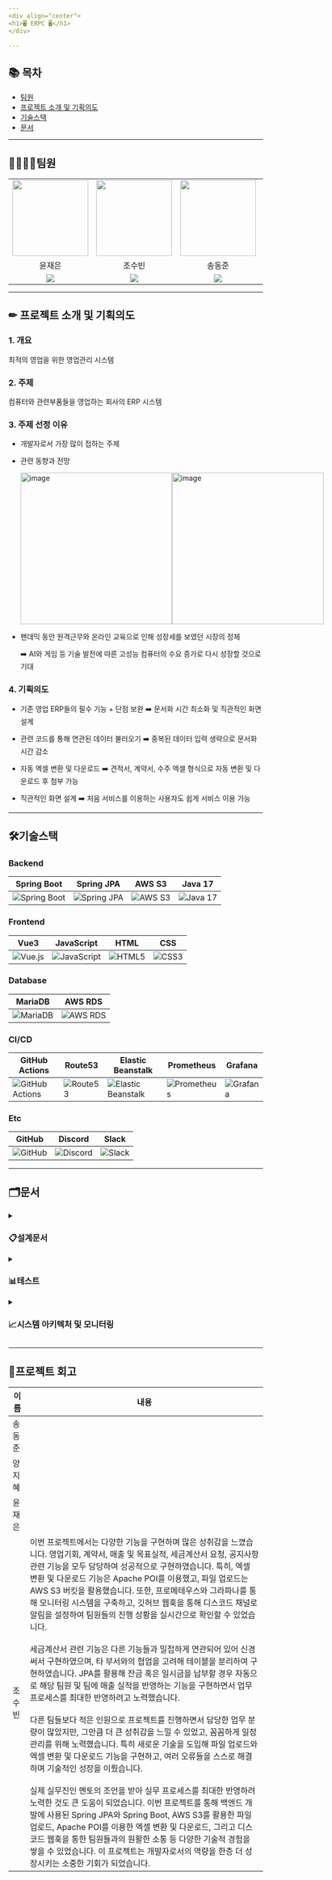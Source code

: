 ```yaml
---
<div align="center">
<h1>🖥 ERPC 🖥</h1>
</div>

---
```

## 📚 목차
  - [팀원](#팀원)
  - [프로젝트 소개 및 기획의도](#-프로젝트-소개-및-기획의도) 
  - [기술스택](#기술스택)
  - [문서](#문서)

---
## 👨‍👨‍👦‍👦팀원
<div style="display: flex; justify-content: center;">
  <table style="margin: 0 auto; text-align: center;">
    <tr>
      <td><img src="https://github.com/beyond-sw-camp/be04-final-team06-ERPC/assets/71023617/75edf6b2-ecb1-46b6-a4be-ae24f8a45756" height=150 width=150/></td>
      <td><img src="https://github.com/beyond-sw-camp/be04-final-team06-ERPC/assets/71023617/7b351752-aeb0-4525-bd25-168bd694741f" height=150 width=150/></td>
      <td><img src="https://github.com/beyond-sw-camp/be04-final-team06-ERPC/assets/71023617/08e4faa5-89cd-47e6-b4fb-62e19a582939" height=150 width=150/></td>
      <td><img src="https://github.com/beyond-sw-camp/be04-final-team06-ERPC/assets/71023617/ec7e609b-e780-488b-a132-119f3bfa4440" height=150 width=150/></td>
    </tr>
    <tr>
      <td>윤재은</td>
      <td>조수빈</td>
      <td>송동준</td>
      <td>양지혜</td>
    </tr>
    <tr>
      <td><a href="https://github.com/yunjaeeun"><img src="https://img.shields.io/badge/Github-Link-181717?logo=Github"></a></td>
      <td><a href="https://github.com/chosoobin37"><img src="https://img.shields.io/badge/Github-Link-181717?logo=Github"></a></td>
      <td><a href="https://github.com/dongjunsong"><img src="https://img.shields.io/badge/Github-Link-181717?logo=Github"></a></td>
      <td><a href="https://github.com/Jihye1101"><img src="https://img.shields.io/badge/Github-Link-181717?logo=Github"></a></td>
    </tr>
  </table>
</div>

---
## ✏ 프로젝트 소개 및 기획의도

### 1. 개요
최적의 영업을 위한 영업관리 시스템

### 2. 주제 
컴퓨터와 관련부품들을 영업하는 회사의 ERP 시스템

### 3. 주제 선정 이유
* 개발자로서 가장 많이 접하는 주제
  
* 관련 동향과 전망
  <div style="display: flex; justify-content: space-between;">
  <img src="https://github.com/beyond-sw-camp/be04-final-team06-ERPC/assets/71023617/1c4ded56-994c-4d90-8a15-c7c77d571c28" width="300" alt="image">
  <img src="https://github.com/beyond-sw-camp/be04-final-team06-ERPC/assets/71023617/5d0a3157-fd9b-4de2-bae4-7a206379ad5b" width="300" alt="image">
</div>

* 팬데믹 동안 원격근무와 온라인 교육으로 인해 성장세를 보였던 시장의 정체 <br>

  ➡️ AI와 게임 등 기술 발전에 따른 고성능 컴퓨터의 수요 증가로 다시 성장할 것으로 기대

### 4. 기획의도
* 기존 영업 ERP들의 필수 기능 + 단점 보완 ➡️ 문서화 시간 최소화 및 직관적인 화면 설계
  
* 관련 코드를 통해 연관된 데이터 불러오기 ➡️ 중복된 데이터 입력 생략으로 문서화 시간 감소
  
* 자동 엑셀 변환 및 다운로드 ➡️ 견적서, 계약서, 수주 엑셀 형식으로 자동 변환 및 다운로드 후 첨부 가능

* 직관적인 화면 설계 ➡️ 처음 서비스를 이용하는 사용자도 쉽게 서비스 이용 가능

---
## 🛠기술스택
<h3>Backend</h3>

| Spring Boot | Spring JPA | AWS S3 | Java 17 |
| --- | --- | --- | --- |
| ![Spring Boot](https://img.shields.io/badge/springboot-%236DB33F.svg?style=for-the-badge&logo=springboot&logoColor=white) | ![Spring JPA](https://img.shields.io/badge/Spring%20Data%20JPA-%236DB33F.svg?style=for-the-badge&logo=spring&logoColor=white) | ![AWS S3](https://img.shields.io/badge/Amazon%20S3-569A31?style=for-the-badge&logo=amazonaws&logoColor=white) | ![Java 17](https://img.shields.io/badge/Java-17-007396?style=for-the-badge&logo=java&logoColor=white) |

<h3>Frontend</h3>

| Vue3 | JavaScript | HTML | CSS |
| --- | --- | --- | --- |
| ![Vue.js](https://img.shields.io/badge/vuejs-%2335495e.svg?style=for-the-badge&logo=vuedotjs&logoColor=%234FC08D) | ![JavaScript](https://img.shields.io/badge/javascript-%23323330.svg?style=for-the-badge&logo=javascript&logoColor=%23F7DF1E) | ![HTML5](https://img.shields.io/badge/html5-%23E34F26.svg?style=for-the-badge&logo=html5&logoColor=white) | ![CSS3](https://img.shields.io/badge/css3-%231572B6.svg?style=for-the-badge&logo=css3&logoColor=white) |

<h3>Database</h3>

| MariaDB | AWS RDS |
| --- | --- |
| ![MariaDB](https://img.shields.io/badge/MariaDB-003545?style=for-the-badge&logo=mariadb&logoColor=white) | ![AWS RDS](https://img.shields.io/badge/Amazon%20RDS-527FFF?style=for-the-badge&logo=amazonrds&logoColor=white) |

<h3>CI/CD</h3>

| GitHub Actions | Route53 | Elastic Beanstalk | Prometheus | Grafana |
| --- | --- | --- | --- | --- |
| ![GitHub Actions](https://img.shields.io/badge/GitHub_Actions-2088FF?style=for-the-badge&logo=github-actions&logoColor=white) | ![Route53](https://img.shields.io/badge/Amazon%20Route53-4B8EC6?style=for-the-badge&logo=amazonroute53&logoColor=white) | ![Elastic Beanstalk](https://img.shields.io/badge/AWS%20Elastic%20Beanstalk-%23FF9900?style=for-the-badge&logo=aws-elastic-beanstalk&logoColor=white) | ![Prometheus](https://img.shields.io/badge/Prometheus-%233E3E3E.svg?style=for-the-badge&logo=prometheus&logoColor=white) | ![Grafana](https://img.shields.io/badge/Grafana-%23F46800.svg?style=for-the-badge&logo=grafana&logoColor=white) |

<h3>Etc</h3>

| GitHub | Discord | Slack |
| --- | --- | --- |
| ![GitHub](https://img.shields.io/badge/GitHub-181717?style=for-the-badge&logo=github&logoColor=white) | ![Discord](https://img.shields.io/badge/Discord-7289DA?style=for-the-badge&logo=discord&logoColor=white) | ![Slack](https://img.shields.io/badge/Slack-4A154B?style=for-the-badge&logo=slack&logoColor=white) |


---
## 🗂문서

<details>
  <summary><h3>📋설계문서</h3></summary>
<details>
  <summary><h4>1. WBS</h4></summary>
  <a href = "https://docs.google.com/spreadsheets/d/17O6hW-91EbhwNmIE26s_ZMHHAI28S691gpfcICxbrkk/edit?usp=sharing">WBS</a>
  <img width="1270" alt="image" src="https://github.com/beyond-sw-camp/be04-final-team06-ERPC/assets/71023617/3a89bcde-4694-4e94-add2-70347bb099a2">
</details>
  
<details>
  <summary><h4>2. 요구사항 명세서</h4></summary>
  <a href= "https://docs.google.com/spreadsheets/d/17O6hW-91EbhwNmIE26s_ZMHHAI28S691gpfcICxbrkk/edit?usp=sharing">요구사항 명세서</a>
  <img width="1178" alt="image" src="https://github.com/beyond-sw-camp/be04-final-team06-ERPC/assets/71023617/e8f0aa6e-4937-4180-9edf-b18815084da7">
</details>

<details>
  <summary><h4>3. DDD</h4></summary>
  
  ![image](https://github.com/beyond-sw-camp/be04-final-team06-ERPC/assets/71023617/f635e785-cff2-421a-89de-3cf62c1af5e2)
  ![image](https://github.com/beyond-sw-camp/be04-final-team06-ERPC/assets/71023617/569bc660-9da4-46ea-9d7f-7cbd88b16b23)
  ![image](https://github.com/beyond-sw-camp/be04-final-team06-ERPC/assets/71023617/5cbefffd-22ad-4814-a164-04c0bb80986d)
  ![image](https://github.com/beyond-sw-camp/be04-final-team06-ERPC/assets/71023617/6b5fc6a7-a3c4-4b56-bf06-80c9a5fa2508)
  ![image](https://github.com/beyond-sw-camp/be04-final-team06-ERPC/assets/71023617/d79186b7-f7b5-41bc-8432-120d34d030bb)
  ![image](https://github.com/beyond-sw-camp/be04-final-team06-ERPC/assets/71023617/58016d4d-fe4e-406c-85da-e0818d30782c)
  ![image](https://github.com/beyond-sw-camp/be04-final-team06-ERPC/assets/71023617/696f35cc-bed8-472d-a7f4-63de40261b55)
  ![image](https://github.com/beyond-sw-camp/be04-final-team06-ERPC/assets/71023617/ed4e6298-df5a-4f16-bb8d-e531c9bba524)
  ![image](https://github.com/beyond-sw-camp/be04-final-team06-ERPC/assets/71023617/7d669ce4-151a-4cce-bb33-860577890a89)
  ![image](https://github.com/beyond-sw-camp/be04-final-team06-ERPC/assets/71023617/191eddd4-f750-4cbd-88c7-583da8a7ad26)
</details>
  
<details>
  <summary><h4>4. ERD</h4></summary>
  <h5>1. 논리 모델링</h5>
  
  ![image](https://github.com/beyond-sw-camp/be04-final-team06-ERPC/assets/71023617/607eddf2-36db-4798-9a6f-b642fbeddb87)
  <h5>2. 물리 모델링</h5>
  
  ![image](https://github.com/beyond-sw-camp/be04-final-team06-ERPC/assets/71023617/d407b761-27f5-4c3e-833a-382881782702)

</details>

<details>
  <summary><h4>5. 화면 설계서</h4></summary>

<details>
<summary><h4>5-1. 로그인 + 내 정보</h4> </summary>
  
![와이어프레임 들](https://github.com/beyond-sw-camp/be04-final-team06-ERPC/assets/113569573/8e5cac5d-6a34-47c7-9bff-26e291c65459)

![와이어프레임 들 (2)](https://github.com/beyond-sw-camp/be04-final-team06-ERPC/assets/113569573/2e3ca30a-220c-4175-9ab0-4a8a0051d0ed)

![이미지 1](https://github.com/beyond-sw-camp/be04-final-team06-ERPC/assets/113569573/49031e60-8600-461e-b4a5-85928c2d9a48)

![이미지 2](https://github.com/beyond-sw-camp/be04-final-team06-ERPC/assets/113569573/88ddc0b6-9530-42e3-816b-5e3ed8be5142)


</details>

<br>
<details>
<summary><h4>5-2.공지사항 관리</h4> </summary>

![와이어프레임 들 (9)](https://github.com/beyond-sw-camp/be04-final-team06-ERPC/assets/113569573/b2c0b401-69d3-403e-8615-d0010514c174)

![와이어프레임 들 (10)](https://github.com/beyond-sw-camp/be04-final-team06-ERPC/assets/113569573/288c68d5-c4f7-403d-8a07-788a6cc2e47e)

![와이어프레임 들 (11)](https://github.com/beyond-sw-camp/be04-final-team06-ERPC/assets/113569573/8233a8a2-cc6d-4c7d-bf8d-61a06df4af0e)

![와이어프레임 들 (12)](https://github.com/beyond-sw-camp/be04-final-team06-ERPC/assets/113569573/67a251a6-9f79-4917-b0a7-9f42f5a52b81)

</details>


<br>
<details>
<summary><h4>5-3. 영업기회 관리</h4> </summary>

![와이어프레임 들 (5)](https://github.com/beyond-sw-camp/be04-final-team06-ERPC/assets/113569573/7b572ad5-875f-460a-98a6-9e3a45fc24d4)

![와이어프레임 들 (6)](https://github.com/beyond-sw-camp/be04-final-team06-ERPC/assets/113569573/903f13d9-d034-4bd3-82b6-ca748c0eefcd)

![와이어프레임 들 (7)](https://github.com/beyond-sw-camp/be04-final-team06-ERPC/assets/113569573/6ea9679e-e60c-4bf0-b3b4-6c05d6b2cab6)


![와이어프레임 들 (8)](https://github.com/beyond-sw-camp/be04-final-team06-ERPC/assets/113569573/bd849cd9-ddbd-43b3-8bff-aad12751d8c1)

</details>

<br>
<details>
<summary><h4>5-4. 품목 관리</h4> </summary>
  
![와이어프레임 들 (3)](https://github.com/beyond-sw-camp/be04-final-team06-ERPC/assets/113569573/4bc14d9c-421a-474e-a306-ff4f9b4aeaaa)

![와이어프레임 들 (4)](https://github.com/beyond-sw-camp/be04-final-team06-ERPC/assets/113569573/d4852f6f-b750-475a-940d-c5554756a176)

</details>
  
<br>
<details>
<summary><h4>5-5. 거래처 관리</h4></summary>
    
![그림2](https://github.com/beyond-sw-camp/be04-final-team06-ERPC/assets/153909291/3a778131-aebf-4ad7-8a71-bb8fc6b927a1)

![그림3](https://github.com/beyond-sw-camp/be04-final-team06-ERPC/assets/153909291/8d95911e-9844-4b3a-a222-7bf676951183)

![그림4](https://github.com/beyond-sw-camp/be04-final-team06-ERPC/assets/153909291/b5e40d7c-7a74-4a58-8e19-12f6f9f76ba8)

![그림5](https://github.com/beyond-sw-camp/be04-final-team06-ERPC/assets/153909291/c2ede112-945f-43d6-959d-78a51691cfb3)

</details>

<br>
<details>
<summary><h4>5-6. 견적서 관리</h4></summary>

![그림6](https://github.com/beyond-sw-camp/be04-final-team06-ERPC/assets/153909291/4f608452-4ece-4b24-90b2-8e8ec33f3ae7)

![그림7](https://github.com/beyond-sw-camp/be04-final-team06-ERPC/assets/153909291/1ed42fb2-c4a3-4986-9f75-38d5ac79556b)

![그림8](https://github.com/beyond-sw-camp/be04-final-team06-ERPC/assets/153909291/e57f9047-4b4f-4033-8b0c-35a494e0aa0e)

![그림9](https://github.com/beyond-sw-camp/be04-final-team06-ERPC/assets/153909291/d804846b-708b-473d-b7c0-2d6d3137518c)

</details>

<br>
<details>
<summary><h4>5-7. 계약서 관리</h4></summary>

![그림10](https://github.com/beyond-sw-camp/be04-final-team06-ERPC/assets/153909291/d85c2316-d4da-4bdb-b110-9cf034879045)

![그림11](https://github.com/beyond-sw-camp/be04-final-team06-ERPC/assets/153909291/3a41a8eb-17c0-4b25-9e56-0ee0403cd6f3)

![그림12](https://github.com/beyond-sw-camp/be04-final-team06-ERPC/assets/153909291/fb9f3353-0bf7-4004-988c-770a8d511243)

![그림13](https://github.com/beyond-sw-camp/be04-final-team06-ERPC/assets/153909291/e27c0f8e-64bf-4dfc-9687-0fa54134a2d8)

</details>

<br>
<details>
<summary><h4>5-8. 수주 관리</h4></summary>

![그림14](https://github.com/beyond-sw-camp/be04-final-team06-ERPC/assets/153909291/edf97edf-891f-4f30-ae0d-fb6aaf6a5955)

![그림15](https://github.com/beyond-sw-camp/be04-final-team06-ERPC/assets/153909291/c1fb9d81-20f6-4dec-a666-258b63840a2d)

![그림16](https://github.com/beyond-sw-camp/be04-final-team06-ERPC/assets/153909291/94e9dfcf-7081-4a6b-bf7f-8c4d0b7b1300)

![그림17](https://github.com/beyond-sw-camp/be04-final-team06-ERPC/assets/153909291/836bc2fb-8453-4422-b5ef-e8eaa0591919)

</details>

<br>
<details>
<summary><h4>5-9. 전표 관리</h4></summary>

![그림18](https://github.com/beyond-sw-camp/be04-final-team06-ERPC/assets/153909291/f804940d-7c3a-421e-889b-09a9afb802c7)

![그림19](https://github.com/beyond-sw-camp/be04-final-team06-ERPC/assets/153909291/63ddd0b7-926c-4a09-8b7e-f7ae60d682be)

</details>

<br>
<details>
<summary><h4>5-10. 실적 관리</h4></summary>

![그림20](https://github.com/beyond-sw-camp/be04-final-team06-ERPC/assets/153909291/be4d5fc1-9b96-4ad3-a549-2dfe6a35c690)

</details>

<br>
<details>
<summary><h4>5-11. 결재 관리</h4></summary>

![그림21](https://github.com/beyond-sw-camp/be04-final-team06-ERPC/assets/153909291/55d7c4c1-4c9e-4bfb-b854-851ecc8435be)

![그림22](https://github.com/beyond-sw-camp/be04-final-team06-ERPC/assets/153909291/4b1b3e87-6d77-4eea-801a-901884d52ff8)

![그림23](https://github.com/beyond-sw-camp/be04-final-team06-ERPC/assets/153909291/31c7d00a-cd97-4279-b54e-9691ae6532f1)

![그림24](https://github.com/beyond-sw-camp/be04-final-team06-ERPC/assets/153909291/0d2b0ec5-f2f1-41d1-b1ae-d7e807ca490d)

</details>

<br>
<details>
<summary><h4>5-12. 관리자 페이지</h4></summary>
  
![사진 3](https://github.com/beyond-sw-camp/be04-final-team06-ERPC/assets/113569573/1b1fe0eb-123a-4bf0-9047-19c2bb465742)

![사진 4](https://github.com/beyond-sw-camp/be04-final-team06-ERPC/assets/113569573/36fe7f26-33b8-4aff-9fd8-845cb503186e)

![사진 5](https://github.com/beyond-sw-camp/be04-final-team06-ERPC/assets/113569573/fea93cb4-2602-4cc4-a1f9-bf51a2152df5)

![권한](https://github.com/beyond-sw-camp/be04-final-team06-ERPC/assets/113569573/2da44c8e-caee-4ed0-96eb-71743dfadf84)

![권한 1](https://github.com/beyond-sw-camp/be04-final-team06-ERPC/assets/113569573/8c2f79eb-d30b-485b-9659-6225e58d55ec)

![권한 2](https://github.com/beyond-sw-camp/be04-final-team06-ERPC/assets/113569573/aa5603c5-349d-48ce-a06d-86de8b23cf75)
  
</details>
  
</details>

<details>
  <summary><h4>6. API 명세서</h4></summary>
  
  [API 명세서](http://erpc-back-ver2-env.eba-3inzi7ji.ap-northeast-2.elasticbeanstalk.com/swagger-ui/index.html#/)
  
  <h5>1-1. 세금계산서, 영업기회</h5>
  <img width="653" alt="image" src="https://github.com/beyond-sw-camp/be04-final-team06-ERPC/assets/71023617/772c46b3-9873-4905-8427-ed795a62fe61">

  <h5>1-2. 영업기회 참고사항, 견적서 참고사항, 견적서</h5>
  <img width="653" alt="image" src="https://github.com/beyond-sw-camp/be04-final-team06-ERPC/assets/71023617/f6d8fc32-45fb-42b3-b971-c90719b6043d">

  <h5>1-3. 수주 참고사항, 수주, 공지사항 댓글, 공지사항</h5>
  <img width="635" alt="image" src="https://github.com/beyond-sw-camp/be04-final-team06-ERPC/assets/71023617/11006561-2fa3-4e85-8fa3-d984dca72cf5">

  <h5>1-4. 사원, 계약서, 결재</h5>
  <img width="641" alt="image" src="https://github.com/beyond-sw-camp/be04-final-team06-ERPC/assets/71023617/9f73eed5-6334-488c-9458-ebf856e3fab0">

  <h5>1-5. 결재, 거래처 참고사항, 거래처</h5>
  <img width="624" alt="image" src="https://github.com/beyond-sw-camp/be04-final-team06-ERPC/assets/71023617/5bea75bc-f9c5-4c1e-8739-3823c9ef0922">

  <h5>1-6. 권한, 출하, 세금계산서 발행, 삭제요청</h5>
  <img width="621" alt="image" src="https://github.com/beyond-sw-camp/be04-final-team06-ERPC/assets/71023617/3dc8eb85-b00d-441c-bbfc-f5d297252986">

  <h5>1-7. 삭제요청, 창고, 실적</h5>
  <img width="622" alt="image" src="https://github.com/beyond-sw-camp/be04-final-team06-ERPC/assets/71023617/7ee25378-e270-4e25-b22c-a1075d8aa1e0">

  <h5>1-8. 실적, 품목, POI</h5>
  <img width="622" alt="image" src="https://github.com/beyond-sw-camp/be04-final-team06-ERPC/assets/71023617/e994ba61-8746-4b23-9aae-51d32dc296e5">
  </details>

<details>
  <summary><h4>7. 업무 흐름도</h4></summary>
  <h5>1-1. 영업관리 업무 흐름도</h5>
  <img width="653" alt="image" src="https://github.com/beyond-sw-camp/be04-final-team06-ERPC/assets/71023617/509f052b-d768-4500-bccf-e7fe15284b36">

  <h5>1-2. ERP 관리자 업무 흐름도</h5>
  <img width="653" alt="image" src=https://github.com/beyond-sw-camp/be04-final-team06-ERPC/assets/71023617/c3dd0923-9dd8-4283-8b5b-89c27c9a9c5c">

  <h5>1-3. 상급자(팀장) 업무 흐름도</h5>
  <img width="635" alt="image" src="https://github.com/beyond-sw-camp/be04-final-team06-ERPC/assets/71023617/34f8dcd2-1628-4a76-a519-f61412053de6">
</details>
</details>
</details>

<details>
  <summary><h3>📊테스트</h3></summary>

  <details>
  <summary><h4>1. 백엔드 단위테스트 결과서</h4></summary>
  
  <img alt="백엔드 테스트 명세서" src="https://github.com/beyond-sw-camp/be04-final-team06-ERPC/assets/153909291/77635e98-3f4d-4118-a070-19cab77b9ffe" width="100%" >

</details>
  
  <details>
  <summary><h4>2. UI/UX 단위 테스트 결과서 및  통합테스트</h4></summary>
<br>
<details>
<summary> <h4>2-1. 로그인</h4> </summary>
<h5>2-1-1. 비밀번호 변경 후 로그인 및 로그아웃</h5> 

![영상1](https://github.com/beyond-sw-camp/be04-final-team06-ERPC/assets/113569573/f4088fda-dffe-4409-b138-3f5856dd187b)

<h5>2-1-2. 내 정보 확인 비밀번호 변경 권한신청</h5>

![2024-06-12 15;24;47](https://github.com/beyond-sw-camp/be04-final-team06-ERPC/assets/113569573/b80b577a-194e-40a1-8b41-6deafca96abd)
</details>
<br>
<details>
<summary> <h4>2-2. 공지사항</h4> </summary>
  
<h5>2-2-1. 공지사항 등록</h5>

![2024-06-12 15;25;58](https://github.com/beyond-sw-camp/be04-final-team06-ERPC/assets/113569573/ccb53b22-6780-4c5b-8cf7-3f1632de4166)

<h5>2-2-2. 댓글 작성 및 삭제</h5>

![2024-06-12 15;27;06](https://github.com/beyond-sw-camp/be04-final-team06-ERPC/assets/113569573/48d61703-9714-471a-bcc6-5e6a1fc77ae5)

<h5>2-2-3. 공지사항 수정</h5>

![2024-06-12 15;28;29](https://github.com/beyond-sw-camp/be04-final-team06-ERPC/assets/113569573/3d9f0808-5947-4556-9adf-1666230941a7)

</details>

<br>
<details>
<summary> <h4>2-3. 품목관리</h4> </summary>

<h5>2-3-1. 품목 목록</h5>

![2024-06-12 15;53;24](https://github.com/beyond-sw-camp/be04-final-team06-ERPC/assets/113569573/1355f400-cb2a-4a7b-97e8-de8902aaaa4a)

<h5>2-3-2. 창고 목록</h5>

![2024-06-12 16;12;43](https://github.com/beyond-sw-camp/be04-final-team06-ERPC/assets/113569573/ab8eae5f-e095-4bfd-a1ff-c07bcfbe87cf)

</details>

<br>
<details>
<summary> <h4>2-4. 영업기회</h4> </summary>
  
<h5>2-4-1. 영업기회 목록</h5>
  
![2024-06-12 16;21;58](https://github.com/beyond-sw-camp/be04-final-team06-ERPC/assets/113569573/caa4b370-4f07-4fe5-8ecf-db26d3ad3c8c)

<h5>2-4-2. 영업기회 상태변경 및 참고사항 작성 및 삭제</h5>

![2024-06-12 16;39;10](https://github.com/beyond-sw-camp/be04-final-team06-ERPC/assets/113569573/557c1a19-5f59-4e3d-a08c-ce22bfbe637c)

<h5>2-4-3. 영업기회 등록( 전화번호 형식 이메일 형식 맞아야함)</h5>

![2024-06-12 16;43;48](https://github.com/beyond-sw-camp/be04-final-team06-ERPC/assets/113569573/ff9c010c-f396-4fba-b863-6cf1259ea640)

<h5>2-4-4. 영업기회 수정</h5>

![2024-06-12 16;45;35](https://github.com/beyond-sw-camp/be04-final-team06-ERPC/assets/113569573/03fe1030-605c-4c31-baa0-d4d25190c378)

</details>

<br>
<details>
<summary> <h4>2-5. 거래처 관리</h4> </summary>

<h5>2-5-1. 거래처 등록 및 목록</h5>
  
![거래처-등록](https://github.com/beyond-sw-camp/be04-final-team06-ERPC/assets/153909291/512ea4ff-8da6-454d-a39a-bb0dd2f6bafc)

<h5>2-5-2. 거래처 상세 및 수정/삭제 요청</h5>

![거래처-조회-및-수정](https://github.com/beyond-sw-camp/be04-final-team06-ERPC/assets/153909291/354b54f8-a674-4cb4-bf01-a610f20d66cf)

<h5>2-5-3. 거래처별 수주 내역 조회</h5>

![거래처별 수주 내역 조회](https://github.com/beyond-sw-camp/be04-final-team06-ERPC/assets/153909291/8694f5b2-39a4-4b48-97e5-d3fb0328764c)

</details>

<br>
<details>
<summary> <h4>2-6. 견적서 관리</h4> </summary>

<h5>2-6-1. 견적서 등록 및 목록</h5>
  
![견적서-등록](https://github.com/beyond-sw-camp/be04-final-team06-ERPC/assets/153909291/40f38cc5-1744-4f7e-b31a-eff34030c7ea)

<h5>2-6-2. 견적서 상세 및 수정/엑셀다운/결재요청/삭제요청</h5>

![견적서-조회-및-수정](https://github.com/beyond-sw-camp/be04-final-team06-ERPC/assets/153909291/14ceb326-98e6-4985-b150-d1cf9ed839be)

</details>

<br>
<details>
<summary> <h4>2-7. 계약서 관리</h4> </summary>

<h5>2-7-1. 계약서 등록 및 목록</h5>
  
![계약서-등록](https://github.com/beyond-sw-camp/be04-final-team06-ERPC/assets/153909291/509a89e6-3416-4d27-8ec4-47c6cca3b3d0)

<h5>2-7-2. 계약서 상세 및 수정/엑셀다운/결재요청/삭제요청</h5>

![계약서-조회-및-수정](https://github.com/beyond-sw-camp/be04-final-team06-ERPC/assets/153909291/1b61caa8-995c-4b91-96bb-96900d1d27e5)

</details>

<br>
<details>
<summary> <h4>2-8. 수주/전표 관리</h4> </summary>

<h5>2-8-1. 수주 등록 및 목록</h5>
  
![수주-등록](https://github.com/beyond-sw-camp/be04-final-team06-ERPC/assets/153909291/cfd41820-8fab-4f4d-9bb8-39a9d6b7a0e8)

<h5>2-8-2. 수주 상세 및 수정/엑셀다운/결재요청/삭제요청</h5>

![수주-조회-및-수정](https://github.com/beyond-sw-camp/be04-final-team06-ERPC/assets/153909291/0d921cbf-27ae-44dc-9b40-b6d458efc977)

<h5>2-8-3. 세금계산서 발행 요청 및 발행내역/출하상태 확인</h5>

![세금계산서-발행-및-수주-출하-확인](https://github.com/beyond-sw-camp/be04-final-team06-ERPC/assets/153909291/c3a8b327-659a-476e-97bd-0bbdd592aa8b)

</details>

<br>
<details>
<summary> <h4>2-9. 실적 관리</h4> </summary>

<h5>2-9-1. 연간 실적 조회</h5>
  
<img src="https://github.com/beyond-sw-camp/be04-final-team06-ERPC/assets/153909291/1c770eb6-c1c4-4f23-a9de-5db402ba4c85" width="100%" >

<h5>2-9-2. 팀별 실적 조회</h5>

<img src="https://github.com/beyond-sw-camp/be04-final-team06-ERPC/assets/153909291/6213682a-fa9d-4f66-a77b-7b8c94a2303a" width="100%" >

<h5>2-9-3. 사원별 실적 조회</h5>

<img src="https://github.com/beyond-sw-camp/be04-final-team06-ERPC/assets/153909291/e38a6d58-f0a1-4561-a4d8-808d2b007441" width="100%" >

</details>

<br>
<details>
<summary> <h4>2-10. 결재 관리</h4> </summary>

<h5>2-10-1. 견적서 결재</h5>
  
<img src="https://github.com/beyond-sw-camp/be04-final-team06-ERPC/assets/153909291/af0b6230-598f-4e77-9b4e-8af1407026a6" width="100%" >

<h5>2-10-2. 계약서 결재</h5>

<img src="https://github.com/beyond-sw-camp/be04-final-team06-ERPC/assets/153909291/7c810259-d265-4e1c-a7cc-fdc6c54cc6fa" width="100%" >

<h5>2-10-3. 수주 결재</h5>

<img src="https://github.com/beyond-sw-camp/be04-final-team06-ERPC/assets/153909291/dbf9ffff-e5bc-498e-8ebc-d1dc4b4af0ef" width="100%" >

</details>

<br>
<details>
<summary> <h4>2-11. 관리자 페이지 </h4> </summary>

<h5>2-11-1. 사원조회 및 수정</h5>

![사원리스트밎저장](https://github.com/beyond-sw-camp/be04-final-team06-ERPC/assets/113569573/4b3837c6-4159-4006-8643-e07115102408)

<h5>2-11-2. 사원등록</h5>

![사원등록](https://github.com/beyond-sw-camp/be04-final-team06-ERPC/assets/113569573/eed69439-3c5d-477c-a561-86888742e3dd)

<h5>2-11-3. 권한신청 및 조회</h5>

![권한신청 밎 조회](https://github.com/beyond-sw-camp/be04-final-team06-ERPC/assets/113569573/2a4f70e1-dc46-4587-bd7a-a4a766c4e067)

<h5>2-11-4. 권한조회 및 등록</h5>

![권한조회 및 등록](https://github.com/beyond-sw-camp/be04-final-team06-ERPC/assets/113569573/470a727f-efec-4e54-bca5-f3de91f37d3f)

<h5>2-11-5. 삭제요청 및 관리 </h5>

<br>
<h5> 영업기회 삭제 요청 관리</h5>

![영업기회 삭제 요청 밎 삭제](https://github.com/beyond-sw-camp/be04-final-team06-ERPC/assets/113569573/1ed8955b-91be-4a93-80b6-571caf894100)

<br>
<h5> 계약서 삭제 요청 관리</h5>

![계약서 삭제 요청 밎 관리](https://github.com/beyond-sw-camp/be04-final-team06-ERPC/assets/113569573/8f9c8426-eb93-4865-a770-c1a52fa12fb6)

</details>


</details>

</details>

<details>
  <summary><h3>📈시스템 아키텍처 및 모니터링</h3></summary>
  <h4>1. 시스템 아키텍처</h4>
  <img width="1318" alt="image" src="https://github.com/beyond-sw-camp/be04-final-team06-ERPC/assets/71023617/469ff274-9418-4376-91cc-652a03f84668">

  <h4>2. Prometheus</h4>
  
  ![image](https://github.com/beyond-sw-camp/be04-final-team06-ERPC/assets/71023617/30425298-ce1d-4eb9-bf07-133bdd4077b3)

  <h4>3. Grafana</h4>
  
  ![image](https://github.com/beyond-sw-camp/be04-final-team06-ERPC/assets/71023617/7d81dd77-76fd-427a-b3a9-7f42b18b6e39)
</details>

---
## 🥳프로젝트 회고

| 이름  | 내용 |
| ----- | ----------|
| 송동준 |  |
| 양지혜 |  |
| 윤재은 |  |
| 조수빈 | 이번 프로젝트에서는 다양한 기능을 구현하며 많은 성취감을 느꼈습니다. 영업기회, 계약서, 매출 및 목표실적, 세금계산서 요청, 공지사항 관련 기능을 모두 담당하여 성공적으로 구현하였습니다. 특히, 엑셀 변환 및 다운로드 기능은 Apache POI를 이용했고, 파일 업로드는 AWS S3 버킷을 활용했습니다. 또한, 프로메테우스와 그라파나를 통해 모니터링 시스템을 구축하고, 깃허브 웹훅을 통해 디스코드 채널로 알림을 설정하여 팀원들의 진행 상황을 실시간으로 확인할 수 있었습니다.<br><br>세금계산서 관련 기능은 다른 기능들과 밀접하게 연관되어 있어 신경 써서 구현하였으며, 타 부서와의 협업을 고려해 테이블을 분리하여 구현하였습니다. JPA를 활용해 잔금 혹은 일시금을 납부할 경우 자동으로 해당 팀원 및 팀에 매출 실적을 반영하는 기능을 구현하면서 업무 프로세스를 최대한 반영하려고 노력했습니다.<br><br>다른 팀들보다 적은 인원으로 프로젝트를 진행하면서 담당한 업무 분량이 많았지만, 그만큼 더 큰 성취감을 느낄 수 있었고, 꼼꼼하게 일정 관리를 위해 노력했습니다. 특히 새로운 기술을 도입해 파일 업로드와 엑셀 변환 및 다운로드 기능을 구현하고, 여러 오류들을 스스로 해결하며 기술적인 성장을 이뤘습니다.<br><br>실제 실무진인 멘토의 조언을 받아 실무 프로세스를 최대한 반영하려 노력한 것도 큰 도움이 되었습니다. 이번 프로젝트를 통해 백엔드 개발에 사용된 Spring JPA와 Spring Boot, AWS S3를 활용한 파일 업로드, Apache POI를 이용한 엑셀 변환 및 다운로드, 그리고 디스코드 웹훅을 통한 팀원들과의 원활한 소통 등 다양한 기술적 경험을 쌓을 수 있었습니다. 이 프로젝트는 개발자로서의 역량을 한층 더 성장시키는 소중한 기회가 되었습니다. |

